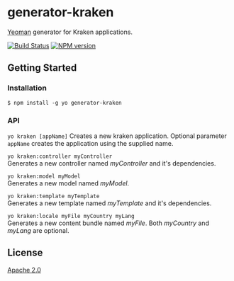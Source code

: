 # generator-kraken

[Yeoman](http://yeoman.io) generator for Kraken applications.

[![Build Status](https://travis-ci.org/paypal/generator-kraken.png)](https://travis-ci.org/paypal/generator-kraken)
[![NPM version](https://badge.fury.io/js/generator-kraken.png)](http://badge.fury.io/js/generator-kraken)


## Getting Started


### Installation

```shell
$ npm install -g yo generator-kraken
```


### API

`yo kraken [appName]`
Creates a new kraken application. Optional parameter `appName` creates the application using the supplied name.

`yo kraken:controller myController`  
Generates a new controller named *myController* and it's dependencies.

`yo kraken:model myModel`  
Generates a new model named *myModel*.

`yo kraken:template myTemplate`  
Generates a new template named *myTemplate* and it's dependencies.

`yo kraken:locale myFile myCountry myLang`  
Generates a new content bundle named *myFile*. Both *myCountry* and *myLang* are optional.


## License

[Apache 2.0](http://www.apache.org/licenses/LICENSE-2.0)
